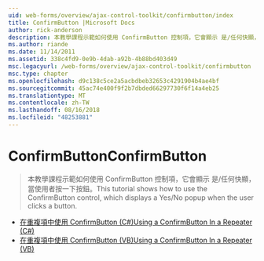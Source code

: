 ```yaml
---
uid: web-forms/overview/ajax-control-toolkit/confirmbutton/index
title: ConfirmButton |Microsoft Docs
author: rick-anderson
description: 本教學課程示範如何使用 ConfirmButton 控制項，它會顯示 是/任何快顯，當使用者按一下按鈕。
ms.author: riande
ms.date: 11/14/2011
ms.assetid: 338c4fd9-0e9b-4dab-a92b-4b88bd403d49
msc.legacyurl: /web-forms/overview/ajax-control-toolkit/confirmbutton
msc.type: chapter
ms.openlocfilehash: d9c138c5ce2a5acbdbeb32653c4291904b4ae4bf
ms.sourcegitcommit: 45ac74e400f9f2b7dbded66297730f6f14a4eb25
ms.translationtype: MT
ms.contentlocale: zh-TW
ms.lasthandoff: 08/16/2018
ms.locfileid: "48253881"
---
```

<a name="confirmbutton"></a><span data-ttu-id="c965e-103">ConfirmButton</span><span class="sxs-lookup"><span data-stu-id="c965e-103">ConfirmButton</span></span>
====================
> <span data-ttu-id="c965e-104">本教學課程示範如何使用 ConfirmButton 控制項，它會顯示 是/任何快顯，當使用者按一下按鈕。</span><span class="sxs-lookup"><span data-stu-id="c965e-104">This tutorial shows how to use the ConfirmButton control, which displays a Yes/No popup when the user clicks a button.</span></span>


- [<span data-ttu-id="c965e-105">在重複項中使用 ConfirmButton (C#)</span><span class="sxs-lookup"><span data-stu-id="c965e-105">Using a ConfirmButton In a Repeater (C#)</span></span>](using-a-confirmbutton-in-a-repeater-cs.md)
- [<span data-ttu-id="c965e-106">在重複項中使用 ConfirmButton (VB)</span><span class="sxs-lookup"><span data-stu-id="c965e-106">Using a ConfirmButton In a Repeater (VB)</span></span>](using-a-confirmbutton-in-a-repeater-vb.md)
